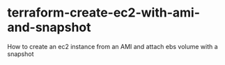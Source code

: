 # terraform-create-ec2-with-ami-and-snapshot
How to create an ec2 instance from an AMI and attach ebs volume with a snapshot
